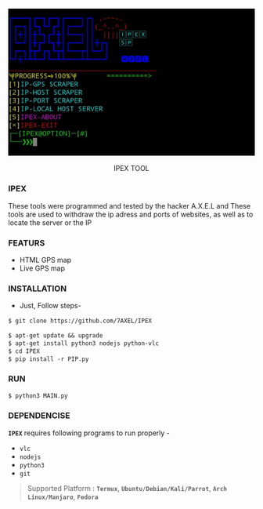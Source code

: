 <!-- IPEX -->
<p align="center">
  <img src="https://github.com/7AXEL/IPEX/blob/main/LOGO.jpg">
</p>

<p align="center">IPEX TOOL</p>

### IPEX
These tools were programmed and tested by the hacker A.X.E.L and These tools are used to withdraw the ip adress and ports of websites, as well as to locate the server or the IP
### FEATURS
- HTML GPS map
- Live GPS map
### INSTALLATION
- Just, Follow steps-
```
$ git clone https://github.com/7AXEL/IPEX
```
```
$ apt-get update && upgrade
$ apt-get install python3 nodejs python-vlc
$ cd IPEX
$ pip install -r PIP.py
```
### RUN
```
$ python3 MAIN.py
```
### DEPENDENCISE

**`IPEX`** requires following programs to run properly - 
- `vlc`
- `nodejs`
- `python3`
- `git`
> Supported Platform : **`Termux`**, **`Ubuntu/Debian/Kali/Parrot`**, **`Arch Linux/Manjaro`**, **`Fedora`**

